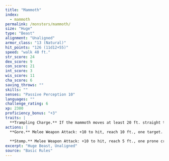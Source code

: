 ```yaml
---
title: "Mammoth"
index:
  - mammoth
permalink: /monsters/mammoth/
size: "Huge"
type: "Beast"
alignment: "Unaligned"
armor_class: "13 (Natural)"
hit_points: "126 (11d12+55)"
speed: "walk 40 ft."
str_score: 24
dex_score: 9
con_score: 21
int_score: 3
wis_score: 11
cha_score: 6
saving_throws: ""
skills: ""
senses: "Passive Perception 10"
languages: ""
challenge_rating: 6
xp: 2300
proficiency_bonus: "+3"
traits: |
  **Trampling Charge.** If the mammoth moves at least 20 ft. straight toward a creature and then hits it with a gore attack on the same turn, that target must succeed on a DC 18 Strength saving throw or be knocked prone. If the target is prone, the mammoth can make one stomp attack against it as a bonus action.
actions: |
  **Gore.** Melee Weapon Attack: +10 to hit, reach 10 ft., one target. Hit: 25 (4d8 + 7) piercing damage.
  
  **Stomp.** Melee Weapon Attack: +10 to hit, reach 5 ft., one prone creature. Hit: 29 (4d10 + 7) bludgeoning damage.  
excerpt: "Huge Beast, Unaligned"
source: "Basic Rules"
---
```

